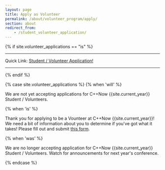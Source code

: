 ```yaml
---
layout: page
title: Apply as Volunteer
permalink: /about/volunteer_program/apply/
section: about
redirect_from:
    - /student_volunteer_application/
---
```




{% if site.volunteer_applications == "is" %}

<hr>

Quick Link: [Student / Volunteer Application!]({{site.volunteer_form_URL}})

<hr>

{% endif %}

{% case site.volunteer_applications %}
  {% when 'will' %}

We are not yet accepting applications for C++Now {{site.current_year}} Student / Volunteers.

  {% when 'is' %}

Thank you for applying to be a Vounteer at C++Now {{site.current_year}}! We need a bit of information about you to determine if you've got what it takes! Please fill out and submit [this form]({{site.volunteer_form_URL}}).

  {% when 'was' %}

We are no longer accepting application for C++Now {{site.current_year}} Student / Volunteers. Watch for announcements for next year's conference.

{% endcase %}
